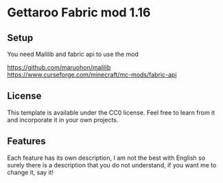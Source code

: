 # Gettaroo Fabric mod 1.16

## Setup

You need Malilib and fabric api to use the mod

https://github.com/maruohon/malilib
https://www.curseforge.com/minecraft/mc-mods/fabric-api


## License

This template is available under the CC0 license. Feel free to learn from it and incorporate it in your own projects.

## Features

Each feature has its own description, I am not the best with English so surely there is a description that you do not understand, if you want me to change it, say it!
